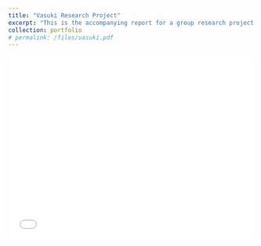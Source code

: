 ```yaml
---
title: "Vasuki Research Project"
excerpt: "This is the accompanying report for a group research project I worked on called \"Vasuki: Minimizing Makespan for Offline LLM Batch Inference\". The project was focused on developing a first-class offline LLM inference serving system leveraging KV cache offloading and bin-packing to navigate the induced memory-makespan-cost tradeoff space on commodity hardware."
collection: portfolio
# permalink: /files/vasuki.pdf
---
```


<!-- This is an item in your portfolio. It can be have images or nice text. If you name the file .md, it will be parsed as markdown. If you name the file .html, it will be parsed as HTML.  -->
<embed src="/files/vasuki.pdf" width="500" height="375" type="application/pdf">
